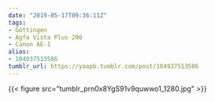 ```yaml
---
date: "2019-05-17T09:36:11Z"
tags:
- Göttingen
- Agfa Vista Plus 200
- Canon AE-1
alias:
- 184937513586
tumblr_url: https://yaapb.tumblr.com/post/184937513586
---
```

{{< figure src="tumblr_prn0x8YgS91v9quwwo1_1280.jpg" >}}
